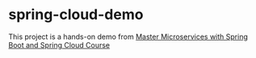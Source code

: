 # spring-cloud-demo

This project is a hands-on demo from [Master Microservices with Spring Boot and Spring Cloud Course](https://www.udemy.com/microservices-with-spring-boot-and-spring-cloud)
